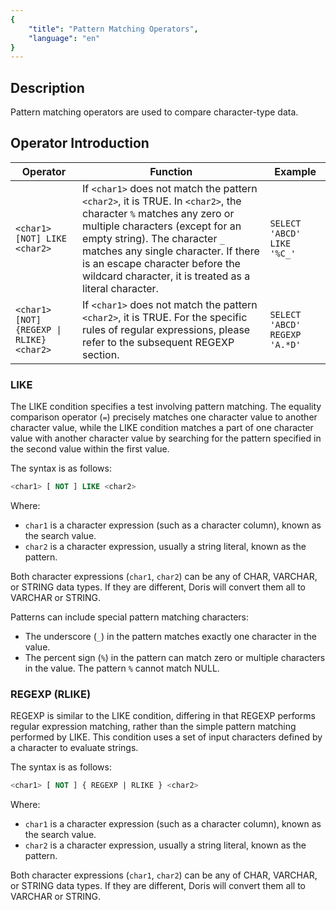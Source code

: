 ```yaml
---
{
    "title": "Pattern Matching Operators",
    "language": "en"
}
---
```


<!-- 
Licensed to the Apache Software Foundation (ASF) under one
or more contributor license agreements.  See the NOTICE file
distributed with this work for additional information
regarding copyright ownership.  The ASF licenses this file
to you under the Apache License, Version 2.0 (the
"License"); you may not use this file except in compliance
with the License.  You may obtain a copy of the License at

  http://www.apache.org/licenses/LICENSE-2.0

Unless required by applicable law or agreed to in writing,
software distributed under the License is distributed on an
"AS IS" BASIS, WITHOUT WARRANTIES OR CONDITIONS OF ANY
KIND, either express or implied.  See the License for the
specific language governing permissions and limitations
under the License.
-->

## Description

Pattern matching operators are used to compare character-type data.

## Operator Introduction

| Operator | Function | Example |
| ----------------------------------- | ------------------------------------------------------------ | --------------------------- |
| `<char1> [NOT] LIKE <char2>` | If `<char1>` does not match the pattern `<char2>`, it is TRUE. In `<char2>`, the character `%` matches any zero or multiple characters (except for an empty string). The character `_` matches any single character. If there is an escape character before the wildcard character, it is treated as a literal character. | `SELECT 'ABCD' LIKE '%C_'` |
| `<char1> [NOT] {REGEXP \| RLIKE} <char2>` | If `<char1>` does not match the pattern `<char2>`, it is TRUE. For the specific rules of regular expressions, please refer to the subsequent REGEXP section. | `SELECT 'ABCD' REGEXP 'A.*D'` |

### LIKE

The LIKE condition specifies a test involving pattern matching. The equality comparison operator (`=`) precisely matches one character value to another character value, while the LIKE condition matches a part of one character value with another character value by searching for the pattern specified in the second value within the first value.

The syntax is as follows:

```sql
<char1> [ NOT ] LIKE <char2>
```

Where:

- `char1` is a character expression (such as a character column), known as the search value.
- `char2` is a character expression, usually a string literal, known as the pattern.

Both character expressions (`char1`, `char2`) can be any of CHAR, VARCHAR, or STRING data types. If they are different, Doris will convert them all to VARCHAR or STRING.

Patterns can include special pattern matching characters:

- The underscore (`_`) in the pattern matches exactly one character in the value.
- The percent sign (`%`) in the pattern can match zero or multiple characters in the value. The pattern `%` cannot match NULL.

### REGEXP (RLIKE)

REGEXP is similar to the LIKE condition, differing in that REGEXP performs regular expression matching, rather than the simple pattern matching performed by LIKE. This condition uses a set of input characters defined by a character to evaluate strings.

The syntax is as follows:

```sql
<char1> [ NOT ] { REGEXP | RLIKE } <char2>
```

Where:

- `char1` is a character expression (such as a character column), known as the search value.
- `char2` is a character expression, usually a string literal, known as the pattern.

Both character expressions (`char1`, `char2`) can be any of CHAR, VARCHAR, or STRING data types. If they are different, Doris will convert them all to VARCHAR or STRING.